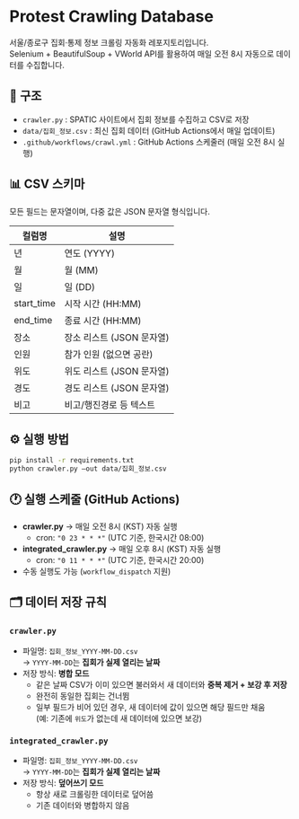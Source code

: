# Protest Crawling Database

서울/종로구 집회·통제 정보 크롤링 자동화 레포지토리입니다.  
Selenium + BeautifulSoup + VWorld API를 활용하여 매일 오전 8시 자동으로 데이터를 수집합니다.

## 📂 구조
- `crawler.py` : SPATIC 사이트에서 집회 정보를 수집하고 CSV로 저장
- `data/집회_정보.csv` : 최신 집회 데이터 (GitHub Actions에서 매일 업데이트)
- `.github/workflows/crawl.yml` : GitHub Actions 스케줄러 (매일 오전 8시 실행)

## 📊 CSV 스키마
모든 필드는 문자열이며, 다중 값은 JSON 문자열 형식입니다.

| 컬럼명       | 설명                          |
|--------------|-------------------------------|
| 년           | 연도 (YYYY)                   |
| 월           | 월 (MM)                       |
| 일           | 일 (DD)                       |
| start_time   | 시작 시간 (HH:MM)             |
| end_time     | 종료 시간 (HH:MM)             |
| 장소         | 장소 리스트 (JSON 문자열)     |
| 인원         | 참가 인원 (없으면 공란)       |
| 위도         | 위도 리스트 (JSON 문자열)     |
| 경도         | 경도 리스트 (JSON 문자열)     |
| 비고         | 비고/행진경로 등 텍스트       |

## ⚙️ 실행 방법
```bash
pip install -r requirements.txt
python crawler.py —out data/집회_정보.csv
```


## 🕐 실행 스케줄 (GitHub Actions)
- **crawler.py** → 매일 오전 8시 (KST) 자동 실행  
  - cron: `"0 23 * * *"` (UTC 기준, 한국시간 08:00)  
- **integrated_crawler.py** → 매일 오후 8시 (KST) 자동 실행  
  - cron: `"0 11 * * *"` (UTC 기준, 한국시간 20:00)  
- 수동 실행도 가능 (`workflow_dispatch` 지원)

## 🗂️ 데이터 저장 규칙

### `crawler.py`
- 파일명: `집회_정보_YYYY-MM-DD.csv`  
  → `YYYY-MM-DD`는 **집회가 실제 열리는 날짜**  
- 저장 방식: **병합 모드**
  - 같은 날짜 CSV가 이미 있으면 불러와서 새 데이터와 **중복 제거 + 보강 후 저장**
  - 완전히 동일한 집회는 건너뜀
  - 일부 필드가 비어 있던 경우, 새 데이터에 값이 있으면 해당 필드만 채움  
    (예: 기존에 `위도`가 없는데 새 데이터에 있으면 보강)

### `integrated_crawler.py`
- 파일명: `집회_정보_YYYY-MM-DD.csv`  
  → `YYYY-MM-DD`는 **집회가 실제 열리는 날짜**  
- 저장 방식: **덮어쓰기 모드**
  - 항상 새로 크롤링한 데이터로 덮어씀
  - 기존 데이터와 병합하지 않음
